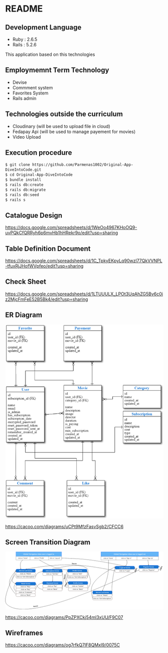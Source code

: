 # README

## Development Language
* Ruby : 2.6.5
* Rails : 5.2.6

This application based on this technologies

## Employmemnt Term Technology

* Devise
* Commment system
* Favorites System
* Rails admin

## Technologies outside the curriculum

* Cloudinary (will be used to upload file in cloud)
* Fedapay Api (will be used to manage payement for movies)
* Video Upload 

## Execution procedure 

```
$ git clone https://github.com/Parmenas1002/Original-App-DiveIntoCode.git
$ cd Original-App-DiveIntoCode
$ bundle install
$ rails db:create
$ rails db:migrate
$ rails db:seed
$ rails s

```

## Catalogue Design 

https://docs.google.com/spreadsheets/d/1WeOo4967KHoOQ9-uvPQkCfQRRyh6p6mvHb1hHRekr9o/edit?usp=sharing

## Table Definition Document

https://docs.google.com/spreadsheets/d/1C_TpkyEKpyLq90wzl77QkVVNPL-tfuxRjJHofWVpfeo/edit?usp=sharing

## Check Sheet 

https://docs.google.com/spreadsheets/d/1LTUUULX_LPOt3UqAhZG5Bv6c0iz2MjcFmFeE52B5Bk4/edit?usp=sharing

## ER Diagram

![ERDIAGRAM](public/ERDiagram.png)

https://cacoo.com/diagrams/uCPt9MfzFasvSgb2/CFCC6

## Screen Transition Diagram

![TRANSITION SCREEN DIAGRAM](public/transitionScreen.png)

https://cacoo.com/diagrams/PpZPXCkj54ml3xUU/F9C07

## Wireframes

https://cacoo.com/diagrams/og7rfkQ7lF8QMxl9/0075C